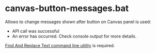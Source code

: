 # canvas-button-messages.bat

Allows to change messages shown after button on Canvas panel is used:
* API call was successful
* An error has occurred. Check console output for more details.

[Find And Replace Text command line utility](https://github.com/lionello/fart-it) is required.
